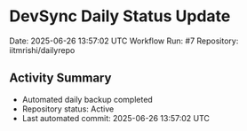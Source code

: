 # DevSync Daily Status Update
Date: 2025-06-26 13:57:02 UTC
Workflow Run: #7
Repository: iitmrishi/dailyrepo

## Activity Summary
- Automated daily backup completed
- Repository status: Active
- Last automated commit: 2025-06-26 13:57:02 UTC
